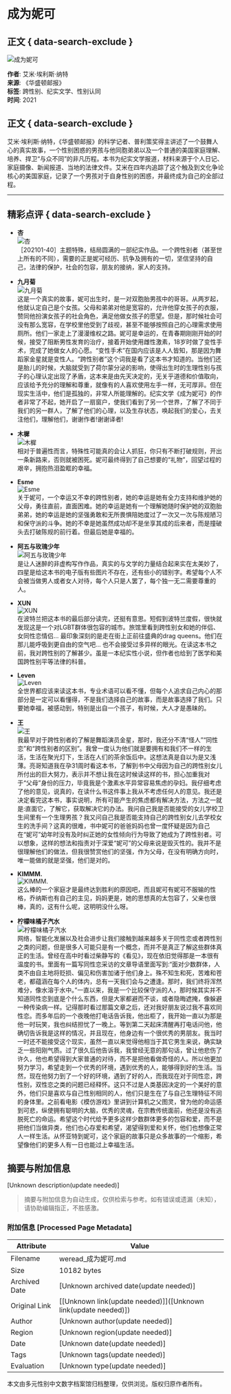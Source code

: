 # 成为妮可

## 正文 { data-search-exclude }


![成为妮可](https://wfqqreader-1252317822.image.myqcloud.com/cover/492/921492/t4_921492.jpg)

**作者**: 艾米·埃利斯·纳特  
**来源**: 《华盛顿邮报》  
**标签**: 跨性别、纪实文学、性别认同  
**时间**: 2021

## 正文 { data-search-exclude }

艾米·埃利斯·纳特，《华盛顿邮报》的科学记者、普利策奖得主讲述了一个鼓舞人心的真实故事，一个性别困惑的男孩与他同胞弟弟以及一个普通的美国家庭理解、培养、捍卫“与众不同”的非凡历程。本书为纪实文学报道，材料来源于个人日记、家庭摄像、新闻报道、当地的法律文件。艾米在四年内追踪了这个触及到文化争论核心的美国家庭，记录了一个男孩对于自身性别的困惑，并最终成为自己的全部过程。

---

## 精彩点评 { data-search-exclude }

- **杏**  
  ![杏](https://res.weread.qq.com/wravatar/WV0012-7lvIka5ONRhIdHUQ5Hc9wdb/64)  
  ［202101-40］主题特殊，结局圆满的一部纪实作品。一个跨性别者（甚至世上所有的不同），需要的正是妮可经历、抗争及拥有的一切，坚信坚持的自己，法律的保护，社会的包容，朋友的接纳，家人的支持。

- **九月菊**  
  ![九月菊](https://thirdwx.qlogo.cn/mmopen/vi_32/Ubr7u1f1cMZjleuNARzF3VJPYGSv1Mvmo3XsC8DuthrRRibmaeRE8VKlcWLSiaWPVgyULpNJib8Qa37BoKaD9Vnlw/64)  
  这是一个真实的故事，妮可出生时，是一对双胞胎男孩中的哥哥。从两岁起，他就认定自己是个女孩。父母和弟弟对他是宽容的，允许他穿女孩子的衣服，赞同他扮演女孩子的社会角色，满足他做女孩子的愿望。但是，那时候社会可没有那么宽容，在学校里他受到了歧视，甚至不能够按照自己的心理需求使用厕所。他们一家走上了漫漫维权之路。妮可是幸运的，在青春期刚刚开始的时候，接受了阻断男性发育的治疗，接着开始使用雌性激素，18岁时做了变性手术，完成了她做女人的心愿。“变性手术”在国内应该是人人皆知，那是因为舞蹈家金星就是变性人。“跨性别者”这个词我是看了这本书才知道的。当他们还是胎儿的时候，大脑就受到了荷尔蒙分泌的影响，使得出生时的生理性别与孩子的心理认定出现了矛盾，这本来是由先天决定的，无关乎道德和价值取向，应该给予充分的理解和尊重，就像有的人喜欢使用左手一样，无可厚非。但在现实生活中，他们是孤独的，非常人所能理解的。纪实文学《成为妮可》的作者非常了不起，她开启了一扇窗户，使我们看到了另一个世界，了解了不同于我们的另一群人，了解了他们的心理，以及生存状态，唤起我们的爱心，去关注他们，理解他们，谢谢作者!谢谢译者!

- **木樨**  
  ![木樨](https://wx.qlogo.cn/mmhead/50HcP4UOeLWTgYlmibbYIQmdET64bhjh7NymNuGVW64avAlpQD3T2uA/64)  
  相对于普遍性而言，特殊性可能真的会让人抓狂，你只有不断打破规则，开出一条新路来，否则就被困死。妮可最终得到了自己想要的“礼物”，回望过程的艰辛，拥抱热泪盈眶的幸福。

- **Esme**  
  ![Esme](https://res.weread.qq.com/wravatar/WV0019-E79BjvZ0Rx1fFhVJZ~Gcq91/64)  
  关于妮可，一个幸运又不幸的跨性别者，她的幸运是她有全力支持和维护她的父母，勇往直前，直面困难。她的幸运是她有一个理解她随时保护她的双胞胎弟弟，她的幸运是她的坚强勇敢和无所畏惧陪她度过了一次又一次与陈规陋习和保守派的斗争。她的不幸是她虽然成功却不是坐享其成的后来者，而是撞破头去打破陈规的前行着。但最后她是幸福的。

- **阿五与玫瑰少年**  
  ![阿五与玫瑰少年](https://res.weread.qq.com/wravatar/WV0022-r3IGcs0JgTwramcAUwKefea/64)  
  是让人迷醉的非虚构写作作品，真实的与文学的力量结合起来实在太美妙了，四星是给这本书的电子版有些图片不存在，还有些小的错别字。希望每个人不会被当做男人或者女人对待，每个人只是人罢了，每个独一无二需要尊重的人。

- **XUN**  
  ![XUN](https://thirdwx.qlogo.cn/mmopen/vi_32/Q3auHgzwzM7JrnHhTibA3tKibjkXzpD9DicPzDq0QHyOOW6mIgcTIQh1lHIR3icXffiaDbic3cqOGva3gZ90p7mbnTwHf0O5z7iaWGU/64)  
  在波特兰把这本书的最后部分读完，还挺有意思。短假到波特兰度假，很快就发现这是一个对LGBT群体很包容的城市。旅馆里看到跨性别女和她的伴侣、女同性恋情侣... 最印象深刻的是走在街上正前往盛典的drag queens。他们在那儿能呼吸到更自由的空气吧... 也不会接受过多异样的眼光。在读这本书之前，我对跨性别的了解甚少。虽是一本纪实性小说，但作者也给到了医学和美国跨性别平等法律的科普。

- **Leven**  
  ![Leven](https://thirdwx.qlogo.cn/mmopen/vi_32/SJj96wvEYcblartibf1TAecrFC9FMTnlMb8MmJKc2xa0sUTFbjWFUd6XicRhGoJG2tvIv1fkLLKolicz4Wy5pKHlGA2sEr5w9B8cd4ybMfYTrk/64)  
  全世界都应该来读这本书，专业术语可以看不懂，但每个人追求自己内心的那部分是一定可以看懂得，不是我们选择自己的故事，而是故事选择了我们。只要她幸福，被感动到，特别是出自一个孩子，有时候，大人才是愚昧的。

- **王**  
  ![王](https://thirdwx.qlogo.cn/mmopen/vi_32/Q0j4TwGTfTIF5gXA665dYibC2nbGz6uhCgxqMylWYiagybT2yiaSAiaXz9UXZrAfDribiaZT3gVT5UD2H4UyXvzRsP2Q/64)  
  我最早对于跨性别者的了解是舞蹈演员金星，那时，我还分不清“怪人”“同性恋”和“跨性别者的区别”。我曾一度认为他们就是要拥有和我们不一样的生活，生活在聚光灯下，生活在人们的茶余饭后中。这想法真是自以为是又浅薄。亮哥知道我在孕31周时看这本书，了解到书中父母因为自己的跨性别女儿所付出的巨大努力，表示并不想让我在这时候读这样的书，担心加重我对于“父母”身份的压力，毕竟我是个激素水平异常容易焦虑的孕妇。我仔细考虑了他的意见，说真的，在读什么书这件事上我从不考虑任何人的意见。我还是决定看完这本书，事实说明，所有可能产生的焦虑都有解决方法，方法之一就是:直面它，了解它，获取解决它的办法。我问自己我是否能接受的女儿学校卫生间里有一个生理男孩？我又问自己我是否能支持自己的跨性别女儿去学校女生的洗手间？这真的很难，书中妮可的爸爸妈妈也曾一度怀疑是因为自己在“妮可”幼年时没有及时纠正她的女性倾向行为导致了她成为了跨性别者。可以想象，这样的想法和指责对于深爱“妮可”的父母来说是毁灭性的。我并不是很理解他们的做法，但我很赞赏他们的坚强，作为父母，在没有明确方向时，唯一能做的就是坚强，他们是对的。

- **KIMMM.**  
  ![KIMMM.](https://res.weread.qq.com/wravatar/WV0025-zPzJovtsWgCJGRt~NtFF2dc/64)  
  这么棒的一个家庭才是最终达到胜利的原因吧，而且妮可有妮可不服输的性格，乔纳斯也有自己的主见，妈妈更是，她的思想真的太包容了，父亲也很棒，真的，这有什么呢，这明明没什么呀。

- **柠檬味橘子汽水**  
  ![柠檬味橘子汽水](https://wx.qlogo.cn/mmhead/Q3auHgzwzM5DbhiagZ6pxeOseOFIS9CX62UuunDTmjl5BIYHGluKuZQ/64)  
  网络，智能化发展以及社会进步让我们接触到越来越多关于同性恋或者跨性别之类的问题，但是很多人可能只是有一个概念，而并不是真正了解这些群体真正的生活。曾经在高中时看过柴静写的《看见》，现在依旧觉得那是一本很有温度的书。里面有一篇写同性恋采访的文章导语里面写到:“面对少数群体，人类不由自主地将贬损、偏见和伤害加诸于他们身上。殊不知生和死，苦难和苍老，都蕴涵在每个人的体内，总有一天我们会与之遭逢。那时，我们终将浑然难分，像水溶于水中。”一直以来，我是一个比较保守派的人，那时候其实并不知道同性恋到底是个什么东西，但是大家都避而不谈，或者隐晦遮掩，像躲避一种传染病一样。记得那时看过那篇文章之后，还对我好朋友说过我不喜欢同性恋。而多年后的一个夜晚他打电话告诉我，他出柜了，我开始一直以为那是他一时玩笑，我也纠结担忧了一晚上。等到第二天起床清醒再打电话问他，他确切告诉我是这样的情况，并且现在，他身边有一个很优秀的男朋友。我当时一时还不能接受这个现实，虽然一直以来觉得他相当于其它男生来说，确实缺乏一些阳刚气质。过了很久后他告诉我，我曾经无意的那句话，曾让他悲伤了许久，他也希望得到大家普通的对待，而不是把他看做奇怪的人。所以他更加努力学习，希望走到一个优秀的环境，遇到优秀的人，能够得到好的生活。当然，现在他努力到了一个好的环境，遇到了好的人，而我现在对于同性恋，跨性别，双性恋之类的问题已经释怀。这只不过是人类基因决定的一个美好的意外，他们只是喜欢与自己性别相同的人，他们只是生在了与自己生理特征不同的身体里。之前看电影《模仿游戏》里讲到计算机之父图灵，曾为他的命运感到可悲，纵使拥有聪明的大脑，优秀的灵魂，在宗教传统面前，他还是没有逃脱死亡的命运。希望这个时代给予更多这样少数群体更多的包容和爱，而不是把他们当做异类，他们也心存爱和希望，渴望得到爱和关怀，他们也想像正常人一样生活。从怀亚特到妮可，这个家庭的故事只是众多故事的一个缩影，希望像他们的更多人有一日也能过上幸福生活。
<!-- tcd_original_link https://weread.qq.com/wrpage/book/share/921492?from=pingshuke -->


## 摘要与附加信息

<!-- tcd_abstract -->
[Unknown description(update needed)]
<!-- tcd_abstract_end -->

> 摘要与附加信息为自动生成，仅供检索与参考。如有错误或遗漏（未知），请协助编辑指正，不胜感激。

### 附加信息 [Processed Page Metadata]

| Attribute       | Value                                  |
|-----------------|----------------------------------------|
| Filename        | weread_成为妮可.md                             |
| Size            | 10182 bytes                           |
| Archived Date   | [Unknown archived date(update needed)]                             |
| Original Link   | [[Unknown link(update needed)]]([Unknown link(update needed)])                       |
| Author          | [Unknown author(update needed)]                               |
| Region          | [Unknown region(update needed)]                               |
| Date            | [Unknown date(update needed)]                                 |
| Tags            | [Unknown tags(update needed)]                                 |
| Evaluation            | [Unknown type(update needed)]                                 |
<!-- tcd_table_end -->

本文由多元性别中文数字档案馆归档整理，仅供浏览。版权归原作者所有。
